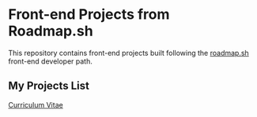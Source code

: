 # Front-end Projects from Roadmap.sh

This repository contains front-end projects built following the [roadmap.sh](https://roadmap.sh/) front-end developer path.

## My Projects List
<p align="left">
  <a href='/Curriculum%20Vitae'>Curriculum Vitae</a>
</p>
